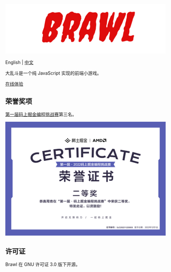 ![Brawl](static/images/Brawl.png)

English | [中文](README_zh.md)

大乱斗是一个纯 JavaScript 实现的前端小游戏。

[在线体验](https://game.zhouqing.cloud)

## 荣誉奖项

[第一届码上掘金编程挑战赛](https://juejin.cn/challenge/1/result)第三名。

![certificate](./static/images/cert/certificate.svg)

## 许可证

Brawl 在 GNU 许可证 3.0 版下开源。
